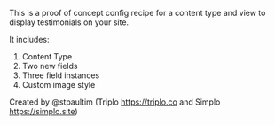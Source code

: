 This is a proof of concept config recipe for a content type and 
view to display testimonials on your site.

It includes:

1) Content Type
2) Two new fields
3) Three field instances
4) Custom image style

Created by @stpaultim (Triplo https://triplo.co and Simplo https://simplo.site)
